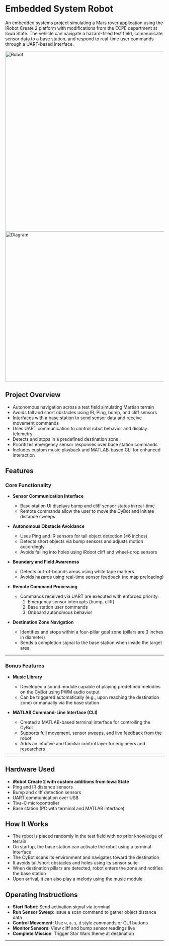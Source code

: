# Embedded System Robot

An embedded systems project simulating a Mars rover application using the iRobot Create 2 platform with modifications from the ECPE department at Iowa State. The vehicle can navigate a hazard-filled test field, communicate sensor data to a base station, and respond to real-time user commands through a UART-based interface.

<img width="507" height="573" alt="Robot" src="https://github.com/user-attachments/assets/157fc709-d9f7-45ab-9892-d8ff8c258e89" />
<img width="620" height="478" alt="Diagram" src="https://github.com/user-attachments/assets/f96f8b6f-df05-41a7-ac1e-a4c36dfcc6e5" />


## Project Overview
- Autonomous navigation across a test field simulating Martian terrain
- Avoids tall and short obstacles using IR, Ping, bump, and cliff sensors
- Interfaces with a base station to send sensor data and receive movement commands
- Uses UART communication to control robot behavior and display telemetry
- Detects and stops in a predefined destination zone
- Prioritizes emergency sensor responses over base station commands
- Includes custom music playback and MATLAB-based CLI for enhanced interaction

## Features

### Core Functionality
- **Sensor Communication Interface**
  - Base station UI displays bump and cliff sensor states in real-time
  - Remote commands allow the user to move the CyBot and initiate distance sweeps

- **Autonomous Obstacle Avoidance**
  - Uses Ping and IR sensors for tall object detection (≥6 inches)
  - Detects short objects via bump sensors and adjusts motion accordingly
  - Avoids falling into holes using iRobot cliff and wheel-drop sensors

- **Boundary and Field Awareness**
  - Detects out-of-bounds areas using white tape markers
  - Avoids hazards using real-time sensor feedback (no map preloading)

- **Remote Command Processing**
  - Commands received via UART are executed with enforced priority:
    1. Emergency sensor interrupts (bump, cliff)
    2. Base station user commands
    3. Onboard autonomous behavior

- **Destination Zone Navigation**
  - Identifies and stops within a four-pillar goal zone (pillars are 3 inches in diameter)
  - Sends a completion signal to the base station when inside the target area

---

### Bonus Features
- **Music Library**
  - Developed a sound module capable of playing predefined melodies on the CyBot using PWM audio output
  - Can be triggered automatically (e.g., upon reaching the destination zone) or manually via the base station

- **MATLAB Command-Line Interface (CLI)**
  - Created a MATLAB-based terminal interface for controlling the CyBot
  - Supports full movement, sensor sweeps, and live feedback from the robot
  - Adds an intuitive and familiar control layer for engineers and researchers

---

## Hardware Used
- **iRobot Create 2 with custom additions from Iowa State**
- Ping and IR distance sensors
- Bump and cliff detection sensors
- UART communication over USB
- Tiva-C microcontroller
- Base station (PC with terminal and MATLAB interface)

## How It Works
- The robot is placed randomly in the test field with no prior knowledge of terrain
- On startup, the base station can activate the robot using a terminal interface
- The CyBot scans its environment and navigates toward the destination
- It avoids tall/short obstacles and holes using its sensor suite
- When destination pillars are detected, robot enters the zone and notifies the base station
- Upon arrival, it can also play a melody using the music module

## Operating Instructions
- **Start Robot**: Send activation signal via terminal
- **Run Sensor Sweep**: Issue a scan command to gather object distance data
- **Control Movement**: Use `w`, `a`, `s`, `d` style commands or GUI buttons
- **Monitor Sensors**: View cliff and bump sensor readings live
- **Complete Mission**: Trigger Star Wars theme at destination

---

